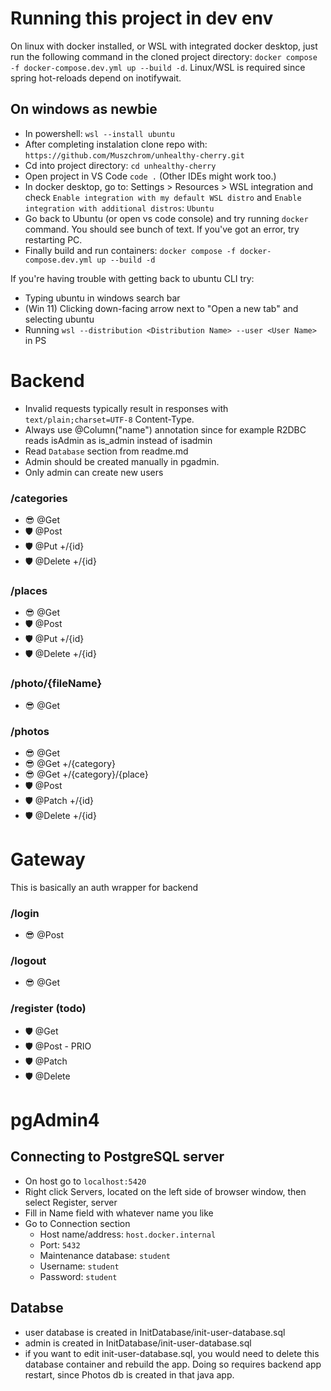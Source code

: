 # Running this project in dev env
On linux with docker installed, or WSL with integrated docker desktop, just run the following command in the cloned project directory:
`docker compose -f docker-compose.dev.yml up --build -d`. Linux/WSL is required since spring hot-reloads depend on inotifywait.
## On windows as newbie

* In powershell: `wsl --install ubuntu`
* After completing instalation clone repo with: `https://github.com/Muszchrom/unhealthy-cherry.git`
* Cd into project directory: `cd unhealthy-cherry`
* Open project in VS Code `code .` (Other IDEs might work too.) 
* In docker desktop, go to: Settings > Resources > WSL integration and check `Enable integration with my default WSL distro` and `Enable integration with additional distros`: `Ubuntu`
* Go back to Ubuntu (or open vs code console) and try running `docker` command. You should see bunch of text. If you've got an error, try restarting PC.
* Finally build and run containers: `docker compose -f docker-compose.dev.yml up --build -d`

If you're having trouble with getting back to ubuntu CLI try:
* Typing ubuntu in windows search bar
* (Win 11) Clicking down-facing arrow next to "Open a new tab" and selecting ubuntu
* Running `wsl --distribution <Distribution Name> --user <User Name>` in PS

# Backend
* Invalid requests typically result in responses with `text/plain;charset=UTF-8` Content-Type.
* Always use @Column("name") annotation since for example R2DBC reads isAdmin as is_admin instead of isadmin
* Read `Database` section from readme.md
* Admin should be created manually in pgadmin.
* Only admin can create new users

### /categories
* 😎 @Get
* 🛡️ @Post
* 🛡️ @Put +/{id}
* 🛡️ @Delete +/{id}

### /places
* 😎 @Get
* 🛡️ @Post
* 🛡️ @Put +/{id}
* 🛡️ @Delete +/{id}

### /photo/{fileName}
* 😎 @Get

### /photos
* 😎 @Get
* 😎 @Get +/{category}
* 😎 @Get +/{category}/{place}
* 🛡️ @Post
* 🛡️ @Patch +/{id}
* 🛡️ @Delete +/{id}

# Gateway
This is basically an auth wrapper for backend

### /login
* 😎 @Post

### /logout
* 😎 @Get

### /register (todo)
* 🛡️ @Get
* 🛡️ @Post - PRIO
* 🛡️ @Patch
* 🛡️ @Delete

# pgAdmin4

## Connecting to PostgreSQL server
* On host go to `localhost:5420`
* Right click Servers, located on the left side of browser window, then select Register, server
* Fill in Name field with whatever name you like
* Go to Connection section
  * Host name/address: `host.docker.internal`
  * Port: `5432`
  * Maintenance database: `student`
  * Username: `student`
  * Password: `student`

## Databse
* user database is created in InitDatabase/init-user-database.sql
* admin is created in InitDatabase/init-user-database.sql
* if you want to edit init-user-database.sql, you would need to delete this database container and rebuild the app. Doing so requires backend app restart, since Photos db is created in that java app.

